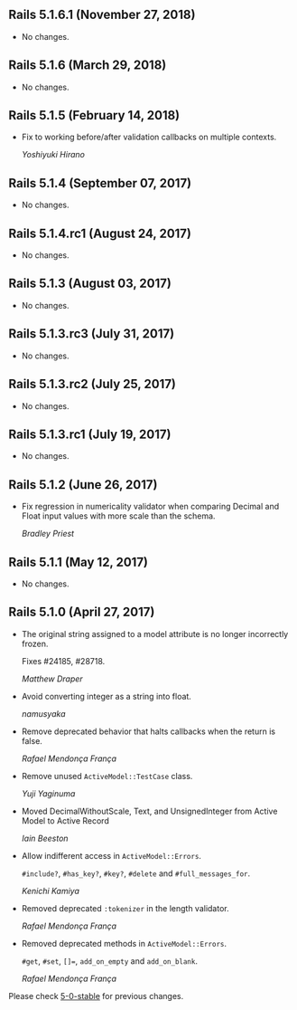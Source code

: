 ## Rails 5.1.6.1 (November 27, 2018) ##

*   No changes.


## Rails 5.1.6 (March 29, 2018) ##

*   No changes.


## Rails 5.1.5 (February 14, 2018) ##

*   Fix to working before/after validation callbacks on multiple contexts.

    *Yoshiyuki Hirano*

## Rails 5.1.4 (September 07, 2017) ##

*   No changes.


## Rails 5.1.4.rc1 (August 24, 2017) ##

*   No changes.


## Rails 5.1.3 (August 03, 2017) ##

*   No changes.


## Rails 5.1.3.rc3 (July 31, 2017) ##

*   No changes.


## Rails 5.1.3.rc2 (July 25, 2017) ##

*   No changes.


## Rails 5.1.3.rc1 (July 19, 2017) ##

*   No changes.


## Rails 5.1.2 (June 26, 2017) ##

*   Fix regression in numericality validator when comparing Decimal and Float input 
    values with more scale than the schema.

    *Bradley Priest*


## Rails 5.1.1 (May 12, 2017) ##

*   No changes.


## Rails 5.1.0 (April 27, 2017) ##

*   The original string assigned to a model attribute is no longer incorrectly
    frozen.

    Fixes #24185, #28718.

    *Matthew Draper*

*   Avoid converting integer as a string into float.

    *namusyaka*

*   Remove deprecated behavior that halts callbacks when the return is false.

    *Rafael Mendonça França*

*   Remove unused `ActiveModel::TestCase` class.

    *Yuji Yaginuma*

*   Moved DecimalWithoutScale, Text, and UnsignedInteger from Active Model to Active Record

    *Iain Beeston*

*   Allow indifferent access in `ActiveModel::Errors`.

    `#include?`, `#has_key?`, `#key?`, `#delete` and `#full_messages_for`.

    *Kenichi Kamiya*

*   Removed deprecated `:tokenizer` in the length validator.

    *Rafael Mendonça França*

*   Removed deprecated methods in `ActiveModel::Errors`.

    `#get`, `#set`, `[]=`, `add_on_empty` and `add_on_blank`.

    *Rafael Mendonça França*


Please check [5-0-stable](https://github.com/rails/rails/blob/5-0-stable/activemodel/CHANGELOG.md) for previous changes.
